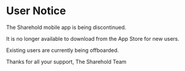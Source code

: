 # User Notice

The Sharehold mobile app is being discontinued.

It is no longer available to download from the App Store for new users.

Existing users are currently being offboarded.

Thanks for all your support,
The Sharehold Team
